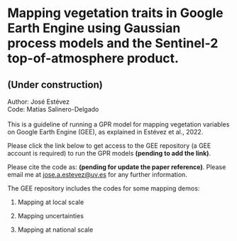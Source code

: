 # Mapping vegetation traits in Google Earth Engine using Gaussian process models and the Sentinel-2 top-of-atmosphere product.
## (Under construction)

Author: José Estévez  
Code: Matías Salinero-Delgado
\
\
This is a guideline of running a GPR model for mapping vegetation variables on Google Earth Engine (GEE), as explained in Estévez et al., 2022.

Please click the link below to get access to the GEE repository (a GEE account is required) to run the GPR models **(pending to add the link)**.  
<!-- (If you are not a GEE user and interested in the apps, please visit: Earth Engine Apps **(pending for update)**  -->

Please cite the code as: **(pending for update the paper reference)**. 
Please email me at jose.a.estevez@uv.es for any further information.   


The GEE repository includes the codes for some mapping demos:

1. Mapping at local scale 

2. Mapping uncertainties

3. Mapping at national scale 
